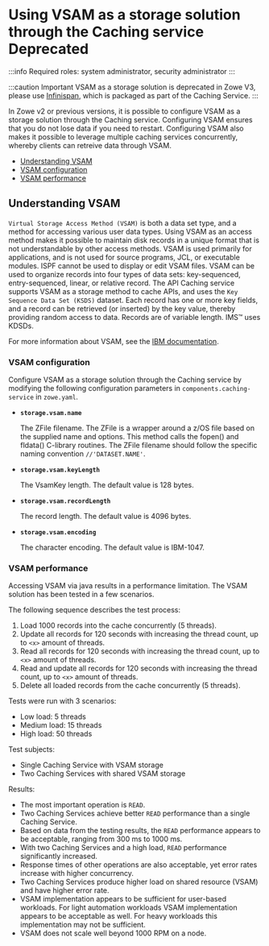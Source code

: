 # Using VSAM as a storage solution through the Caching service **Deprecated**

:::info Required roles: system administrator, security administrator
:::

:::caution Important
VSAM as a storage solution is deprecated in Zowe V3, please use [Infinispan](./api-mediation-infinispan.md), which is packaged as part of the Caching Service. 
:::

In Zowe v2 or previous versions, it is possible to configure VSAM as a storage solution through the Caching service. Configuring VSAM ensures that you do not lose data if you need to restart. Configuring VSAM also makes it possible to leverage multiple caching services concurrently, whereby clients can retreive data through VSAM.

- [Understanding VSAM](#understanding-vsam)
- [VSAM configuration](#vsam-configuration)
- [VSAM performance](#vsam-performance)
## Understanding VSAM

`Virtual Storage Access Method (VSAM)` is both a data set type, and a method for accessing various user data types.
Using VSAM as an access method makes it possible to maintain disk records in a unique format that is not understandable by other access methods.
VSAM is used primarily for applications, and is not used for source programs, JCL, or executable modules. ISPF cannot be used to display or edit VSAM files. VSAM can be used to organize records into four types of data sets: key-sequenced, entry-sequenced, linear, or relative record. The
API Caching service supports VSAM as a storage method to cache APIs, and uses the `Key Sequence Data Set (KSDS)` dataset. Each record has one or more key fields, and a record can be retrieved (or inserted) by the key value, thereby providing random access to data. Records are of variable length. IMS™ uses KDSDs.

For more information about VSAM, see the [IBM documentation](https://www.ibm.com/support/knowledgecenter/zosbasics/com.ibm.zos.zconcepts/zconcepts_169.htm).

### VSAM configuration

Configure VSAM as a storage solution through the Caching service by modifying the following configuration parameters in `components.caching-service` in `zowe.yaml`.

* **`storage.vsam.name`**

  The ZFile filename. The ZFile is a wrapper around a z/OS file based on the supplied name and options. This method calls the fopen() and fldata() C-library routines. The ZFile filename should follow the specific naming convention `//'DATASET.NAME'`.                                                  

* **`storage.vsam.keyLength`**

  The VsamKey length. The default value is 128 bytes.

* **`storage.vsam.recordLength`**

  The record length. The default value is 4096 bytes.

* **`storage.vsam.encoding`**

  The character encoding. The default value is IBM-1047.

### VSAM performance

Accessing VSAM via java results in a performance limitation. The VSAM solution has been tested in a few scenarios.

The following sequence describes the test process: 
1. Load 1000 records into the cache concurrently (5 threads).
2. Update all records for 120 seconds with increasing the thread count, up to `<x>` amount of threads.
3. Read all records for 120 seconds with increasing the thread count, up to `<x>` amount of threads.
4. Read and update all records for 120 seconds with increasing the thread count, up to `<x>` amount of threads.
5. Delete all loaded records from the cache concurrently (5 threads).

Tests were run with 3 scenarios:
- Low load: 5 threads 
- Medium load: 15 threads
- High load: 50 threads

Test subjects:
- Single Caching Service with VSAM storage
- Two Caching Services with shared VSAM storage

Results:
- The most important operation is `READ`.
- Two Caching Services achieve better `READ` performance than a single Caching Service.
- Based on data from the testing results, the `READ` performance appears to be acceptable, ranging from 300 ms to 1000 ms.
- With two Caching Services and a high load, `READ` performance significantly increased.
- Response times of other operations are also acceptable, yet error rates increase with higher concurrency.
- Two Caching Services produce higher load on shared resource (VSAM) and have higher error rate.
- VSAM implementation appears to be sufficient for user-based workloads. For light automation workloads VSAM implementation appears to be acceptable as well. For heavy workloads this implementation may not be sufficient. 
- VSAM does not scale well beyond 1000 RPM on a node.


